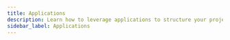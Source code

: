 ```yaml
---
title: Applications
description: Learn how to leverage applications to structure your projects.
sidebar_label: Applications
---
```

